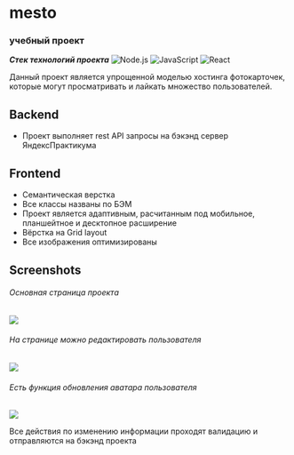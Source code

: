 # mesto
### учебный проект

***Cтек технологий проекта***
![Node.js](https://img.shields.io/badge/-html5-cae3fa?style=for-the-badge&logo=node.js@logoColor=00eeff) ![JavaScript](https://img.shields.io/badge/-CSS-cae3fa?style=for-the-badge&logo=javascript@logoColor=00eeff) ![React](https://img.shields.io/badge/-JavaScript-cae3fa?style=for-the-badge&logo=react@logoColor=00eeff) 

Данный проект является упрощенной моделью хостинга фотокарточек, которые могут просматривать и лайкать множество пользователей.


## Backend

- Проект выполняет rest API запросы на бэкэнд сервер ЯндексПрактикума

## Frontend

- Семантическая верстка
- Все классы названы по БЭМ
- Проект является адаптивным, расчитанным под мобильное, планшейтное и десктопное расширение 
- Вёрстка на Grid layout
- Все изображения оптимизированы

## Screenshots
###### Основная страница проекта 
![](https://sun9-87.userapi.com/impg/Ynt1Rq1IILNtSdMmnPwihkHgergkUmbCH4alPA/ifdXAfYCAkg.jpg?size=500x400&quality=95&sign=7dd2a19c35a01fc85188a81b7e111dbb&type=album)

###### На странице можно редактировать пользователя
![](https://sun9-57.userapi.com/impg/RMAcjvbSccR4-OfJbWVfSdBdFes4k7sUnB7Tgg/ZHCRdQtSfOo.jpg?size=415x400&quality=95&sign=473bf2b7b6b7b1f7d4bc1babb294e9a3&type=album)

###### Есть функция обновления аватара пользователя
![](https://sun9-68.userapi.com/impg/JnUr0bfPnAGXBjPyWxH5nXEWwZ1AWeNpP0waNg/XkcrJiY_Vfg.jpg?size=420x400&quality=95&sign=5b42c4e5f6539a6337af3f2403c54aff&type=album)

Все действия по изменению информации проходят валидацию и отправляются на бэкэнд проекта

